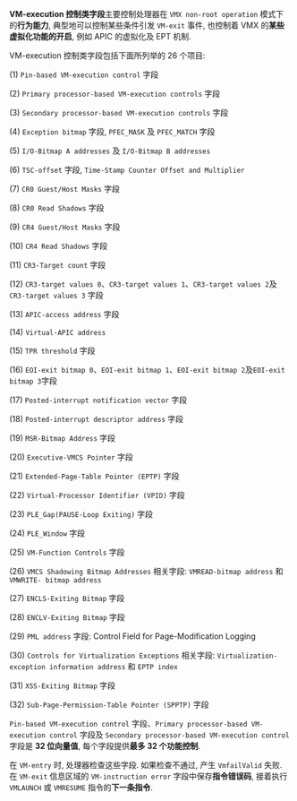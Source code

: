 **VM-execution 控制类字段**主要控制处理器在 `VMX non-root operation` 模式下的**行为能力**, 典型地可以控制某些条件引发 `VM-exit` 事件, 也控制着 VMX 的**某些虚拟化功能的开启**, 例如 APIC 的虚拟化及 EPT 机制. 

VM-execution 控制类字段包括下面所列举的 26 个项目: 

(1) `Pin-based VM-execution control` 字段

(2) `Primary processor-based VM-execution controls` 字段

(3) `Secondary processor-based VM-execution controls` 字段

(4) `Exception bitmap` 字段, `PFEC_MASK` 及 `PFEC_MATCH` 字段

(5) `I/O-Bitmap A addresses` 及 `I/O-Bitmap B addresses`

(6) `TSC-offset` 字段, `Time-Stamp Counter Offset and Multiplier`

(7) `CR0 Guest/Host Masks` 字段

(8) `CR0 Read Shadows` 字段

(9) `CR4 Guest/Host Masks` 字段

(10) `CR4 Read Shadows` 字段

(11) `CR3-Target count` 字段

(12) `CR3-target values 0`、`CR3-target values 1`、`CR3-target values 2`及`CR3-target values 3` 字段

(13) `APIC-access address` 字段

(14) `Virtual-APIC address`

(15) `TPR threshold` 字段

(16) `EOI-exit bitmap 0`、`EOI-exit bitmap 1`、`EOI-exit bitmap 2`及`EOI-exit bitmap 3`字段

(17) `Posted-interrupt notification vector` 字段

(18) `Posted-interrupt descriptor address` 字段

(19) `MSR-Bitmap Address` 字段

(20) `Executive-VMCS Pointer` 字段

(21) `Extended-Page-Table Pointer (EPTP)` 字段

(22) `Virtual-Processor Identifier (VPID)` 字段

(23) `PLE_Gap(PAUSE-Loop Exiting)` 字段

(24) `PLE_Window` 字段

(25) `VM-Function Controls` 字段

(26) `VMCS Shadowing Bitmap Addresses` 相关字段: `VMREAD-bitmap address` 和 `VMWRITE- bitmap address`

(27) `ENCLS-Exiting Bitmap` 字段

(28) `ENCLV-Exiting Bitmap` 字段

(29) `PML address` 字段: Control Field for Page-Modification Logging

(30) `Controls for Virtualization Exceptions` 相关字段: `Virtualization-exception information address` 和 `EPTP index`

(31) `XSS-Exiting Bitmap` 字段

(32) `Sub-Page-Permission-Table Pointer (SPPTP)` 字段

`Pin-based VM-execution control` 字段、`Primary processor-based VM-execution control` 字段及 `Secondary processor-based VM-execution control` 字段是 **32 位向量值**, 每个字段提供**最多 32 个功能控制**. 

在 `VM-entry` 时, 处理器检查这些字段. 如果检查不通过, 产生 `VmfailValid` 失败. 在 `VM-exit` 信息区域的 `VM-instruction error` 字段中保存**指令错误码**, 接着执行 `VMLAUNCH` 或 `VMRESUME` 指令的**下一条指令**. 